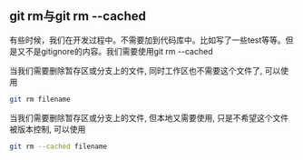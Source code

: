 ## git rm与git rm --cached

有些时候，我们在开发过程中。不需要加到代码库中。比如写了一些test等等。但是又不是gitignore的内容。我们需要使用git rm --cached

当我们需要删除暂存区或分支上的文件, 同时工作区也不需要这个文件了, 可以使用
```bash
git rm filename
```
当我们需要删除暂存区或分支上的文件, 但本地又需要使用, 只是不希望这个文件被版本控制, 可以使用

```bash
git rm --cached filename
```
